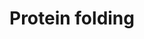 ---
annotations:
- type: Pathway Ontology
  value: classic metabolic pathway
- type: Pathway Ontology
  value: protein folding pathway
authors:
- MaintBot
- ReactomeTeam
- Anwesha
- Ryanmiller
description: Due to the crowded envirnoment within the cell, many proteins must interact
  with molecular chaperones to attain their native conformation  (reviewed in Young  et
  al., 2004).  Chaperones recognize and associate with  proteins in their non-native
  state and facilitate their folding by stabilizing the conformation of productive
  folding intermediates. Chaperones that take part broadly in de novo protein folding,
  such as the Hsp70s and the chaperonins, facilitate the folding process through cycles
  of substrate binding and release regulated by their  ATPase activity (see Young  et
  al., 2004; Spiess et al., 2004; Bigotti and Clarke, 2008).  View original pathway
  at [http://www.reactome.org/PathwayBrowser/#DIAGRAM=391251 Reactome].
last-edited: 2021-01-25
organisms:
- Homo sapiens
redirect_from:
- /index.php/Pathway:WP1892
- /instance/WP1892
schema-jsonld:
- '@context': https://schema.org/
  '@id': https://wikipathways.github.io/pathways/WP1892.html
  '@type': Dataset
  creator:
    '@type': Organization
    name: WikiPathways
  description: Due to the crowded envirnoment within the cell, many proteins must
    interact with molecular chaperones to attain their native conformation  (reviewed
    in Young  et al., 2004).  Chaperones recognize and associate with  proteins in
    their non-native state and facilitate their folding by stabilizing the conformation
    of productive folding intermediates. Chaperones that take part broadly in de novo
    protein folding, such as the Hsp70s and the chaperonins, facilitate the folding
    process through cycles of substrate binding and release regulated by their  ATPase
    activity (see Young  et al., 2004; Spiess et al., 2004; Bigotti and Clarke, 2008).  View
    original pathway at [http://www.reactome.org/PathwayBrowser/#DIAGRAM=391251 Reactome].
  keywords:
  - substrate
  - 'GNG7 '
  - 'GNG4 '
  - 'Partially folded GNB3 '
  - PDCL
  - ATP
  - 'Unfolded GAPDHS '
  - Cofactor D:GTP:beta
  - 'TUBA1C folding intermediate '
  - 'TUBB3 '
  - 'TUBB4B folding intermediate '
  - 'KIF13A '
  - ACTB(1-375)
  - alpha-beta
  - Unfolded G-protein
  - 'FBXW4 '
  - 'TUBB2A unfolded '
  - 'CSNK2B '
  - heterodimer
  - 'Partially folded GNB5 '
  - 'GNB5 '
  - 'TUBB1 '
  - 'FBXO4 '
  - tubulin
  - 'TUBA8 '
  - unfolded
  - p-S18,S19,S20,S25-PDCL:Partially folded GNB5:CCT/TRiC:ADP
  - 'TUBA4A unfolded '
  - GNB5:CCT/TRiC:ADP
  - 'TUBA8 unfolded '
  - 'TUBA4B '
  - 'Unfolded GNB4 '
  - folding
  - CCT/TRiC:ADP:non-native tubulin
  - 'Unfolded GBA '
  - 'TUBA1C '
  - Pi
  - 'Unfolded ACTB '
  - Cofactor B:GTP-alpha
  - 'TUBB4B '
  - 'CCT5 '
  - 'TUBA1B folding intermediate '
  - 'CCT4 '
  - 'TUBA1C unfolded '
  - SPHK1
  - 'TUBAL3 folding intermediate '
  - 'GNG10 '
  - 'TUBB2A folding intermediate '
  - 'TBCD '
  - 'TUBA4B folding intermediate '
  - 'p-S18,S19,S20,S25-PDCL '
  - 'CCT3 '
  - beta subunit
  - 'FBXW5 '
  - 'FBXL5 '
  - 'TUBB4A '
  - CCT/TRiC:ATP:actin
  - 'GNG13 '
  - 'TUBA4B unfolded '
  - CCT/TRiC:substrate
  - 'Unfolded GNB1 '
  - 'CCT6B '
  - 'PFDN2 '
  - 'GNAT1 '
  - Partially
  - 'Partially folded GNB1 '
  - TBCC
  - 'GTP '
  - GTP:beta-tubulin
  - GTP-alpha-tubulin
  - 'Unfolded STAT3 '
  - 'GNAI2 '
  - (i/o/z/t) subunit
  - 'FKBP9 '
  - 'TUBB2B unfolded '
  - RGS7,RGS9,(RGS6,RGS11)
  - p-S18,S19,S20,S25-PDCL:Partially folded G-protein beta subunit:CCT/TRiC:ADP
  - 'Unfolded GNB5 '
  - 'TBCA '
  - 'TUBB4A folding intermediate '
  - 'TBCE '
  - 'GNB4 '
  - tubulin folding
  - 'TUBB3 unfolded '
  - ARL2
  - 'FBXW9 '
  - 'TBCB '
  - A:GTP:beta-tubulin
  - 'TUBA1B unfolded '
  - 'GNG11 '
  - 'CCT8 '
  - 'TUBA3C/3D folding intermediate '
  - 'LONP2 '
  - GTP
  - subunit:CCT/TRiC:ATP
  - 'GNAO1 '
  - 'Unfolded CCNE '
  - 'GNB2 '
  - 'Unfolded DCAF7 '
  - unfolded CCT/TRiC
  - 'GNG8 '
  - 'CCT2 '
  - 'TUBA1A unfolded '
  - 'RGS7 '
  - 'PFDN5 '
  - 'KIFC3-2 '
  - 'alpha-tubulin folding intermediate '
  - 'TUBA4A '
  - 'Unfolded GNB2 '
  - G-protein
  - actin/tubulin-bound
  - 'beta-tubulin:GTP:Cofactor D:alpha-tubulin:GTP:Cofactor E : Cofactor C'
  - 'Unfolded HDAC3 '
  - Cofactor E:GTP-alpha
  - p-S18,S19,S20,S25-PDCL:Partially folded G-protein beta 1-4:CCT/TRiC:ADP
  - RGS7,RGS9,(RGS6,RGS11):GNB5:CCT/TRiC:ADP
  - 'GNG3 '
  - 'TUBA3E unfolded '
  - GNB5:(RGS7,RGS9,(RGS6,RGS11))
  - TBCB
  - 'CCT6A '
  - 'TUBAL3 unfolded '
  - 'TUBB3 folding intermediate '
  - 'GNB1 '
  - 'CCT7 '
  - 'CSNK2A1 '
  - D:alpha
  - 'SPHK1 '
  - 'TUBA1A folding intermediate '
  - 'USP11 '
  - 'FBXW2 '
  - 'RGS9 '
  - 'TUBA1B '
  - tubulin:GTP:Cofactor E
  - 'TUBB1 folding intermediate '
  - TBCE
  - 'NOP56 '
  - intermediate
  - 'TUBA3E folding intermediate '
  - G-protein alpha
  - 'GNGT2 '
  - 'PFDN4 '
  - 'TUBA3E '
  - CCT/TRiC:ADP:actin
  - Unfolded
  - 'Partially folded GNB2 '
  - 'ARFGEF2 '
  - 'TUBB6 '
  - Casein kinase II
  - candidates
  - heterotrimer
  - 'FBXL3 '
  - 'TUBA3C/3D '
  - 'FBXW7 '
  - 'TCP1 '
  - actin/tubulin
  - subunit
  - 'RGS11 '
  - p-S18,S19,S20,S25-PDCL:G-protein beta 1-4 subunit
  - Prefoldin-associated
  - CCT/TRiC:ATP:unfolded tubulin complex
  - 'TUBB4A unfolded '
  - 'GNG12 '
  - 'beta-tubulin folding intermediate '
  - 'TUBB2A '
  - TBCD
  - TBCA
  - 'TUBB2B folding intermediate '
  - 'TUBB6 unfolded '
  - 'CSNK2A2 '
  - ADP
  - 'SKIV2L '
  - 'AP3M1 '
  - 'GNB3 '
  - p-S18,S19,S20,S25-PDCL
  - 'ATP '
  - complex
  - 'TUBB1 unfolded '
  - 'ADP '
  - 'RGS6 '
  - 'TUBA1A '
  - 'Partially folded GNB4 '
  - 'PFDN6 '
  - Prefoldin
  - 'GNG2 '
  - 'TUBA4A folding intermediate '
  - 'FBXW10 '
  - 'Unfolded GNB3 '
  - tubulin-GTP folding
  - G-protein gamma
  - 'VBP1 '
  - 'tubulin:GTP:'
  - Cofactor
  - 'GNAZ '
  - CCT/TRiC:ADP
  - 'TUBA3C/3D unfolded '
  - 'FBXO6 '
  - 'TUBAL3 '
  - 'TUBB6 folding intermediate '
  - 'TUBB4B unfolded '
  - subunit:CCT/TRiC:ADP
  - cofactor
  - p-S18,S19,S20,S25-PDCL:G-protein beta 1-4:gamma complex
  - 'Unfolded WRAP53 '
  - 'TUBB2B '
  - 'GNG5 '
  - 'GNGT1 '
  - 'TBCC '
  - 'GNAT3 '
  - folded
  - 'GNAI1 '
  - CCT/TRiC:ADP:Sphingosine kinase 1
  - 'GNAI3 '
  - 'PFDN1 '
  - 'XRN2 '
  - 'Unfolded TP53 '
  - 'GNAT2 '
  - beta
  - 'TUBA8 folding intermediate '
  license: CC0
  name: Protein folding
seo: CreativeWork
title: Protein folding
wpid: WP1892
---